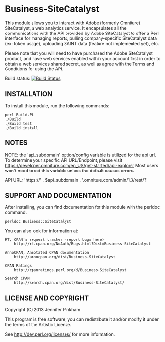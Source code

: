 Business-SiteCatalyst
=====================

This module allows you to interact with Adobe (formerly Omniture) SiteCatalyst,
a web analytics service. It encapsulates all the communications with the API 
provided by Adobe SiteCatalyst to offer a Perl interface for managing reports,
pulling company-specific SiteCatalyst data (ex: token usage), uploading SAINT 
data (feature not implemented yet), etc.

Please note that you will need to have purchased the Adobe SiteCatalyst product,
and have web services enabled within your account first in order to obtain a web
services shared secret, as well as agree with the Terms and Conditions for using 
the API.


Build status: [![Build Status](https://travis-ci.org/jpinkham/business-sitecatalyst.png?branch=master)](https://travis-ci.org/jpinkham/business-sitecatalyst)


INSTALLATION
------------

To install this module, run the following commands:

	perl Build.PL
	./Build
	./Build test
	./Build install

NOTES
-----

NOTE: the 'api_subdomain' option/config variable is utilized for the api url.
To determine your specific API URL/Endpoint, please visit
https://developer.omniture.com/en_US/get-started/api-explorer
Most users won't need to set this variable unless the default causes errors.

API URL: 'https://' . $api_subdomain . '.omniture.com/admin/1.3/rest/?'


SUPPORT AND DOCUMENTATION
-------------------------

After installing, you can find documentation for this module with the
perldoc command.

    perldoc Business::SiteCatalyst

You can also look for information at:

    RT, CPAN's request tracker (report bugs here)
        http://rt.cpan.org/NoAuth/Bugs.html?Dist=Business-SiteCatalyst

    AnnoCPAN, Annotated CPAN documentation
        http://annocpan.org/dist/Business-SiteCatalyst

    CPAN Ratings
        http://cpanratings.perl.org/d/Business-SiteCatalyst

    Search CPAN
        http://search.cpan.org/dist/Business-SiteCatalyst/


LICENSE AND COPYRIGHT
--------------------

Copyright (C) 2013 Jennifer Pinkham

This program is free software; you can redistribute it and/or modify it
under the terms of the Artistic License.

See http://dev.perl.org/licenses/ for more information.

